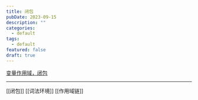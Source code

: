 ```yaml
---
title: 闭包
pubDate: 2023-09-15
description: ""
categories:
  - default
tags:
  - default
featured: false
draft: true
---
```

[变量作用域，闭包](https://zh.javascript.info/closure)

---

[[闭包]]
[[词法环境]]
[[作用域链]]
